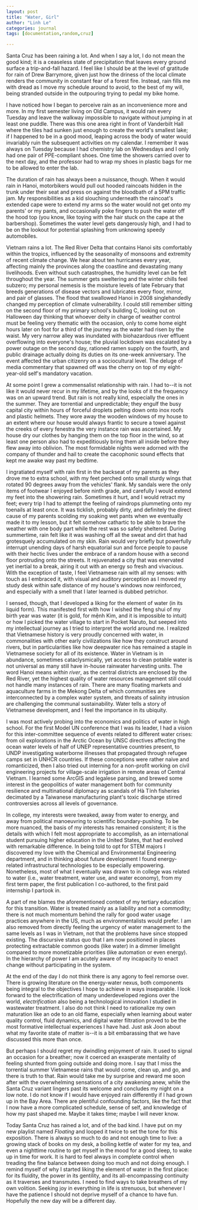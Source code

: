 ```yaml
---
layout: post
title: "Water, Girl"
author: "Linh Le"
categories: journal
tags: [documentation,random,cruz]

---
```

Santa Cruz has been raining a lot. And when I say a lot, I do not mean the good kind; it is a ceaseless state of precipitation that leaves every ground surface a trip-and-fall hazard. I feel like I should be at the level of gratitude for rain of Drew Barrymore, given just how the driness of the local climate renders the community in constant fear of a forest fire. Instead, rain fills me with dread as I move my schedule around to avoid, to the best of my will, being stranded outside in the outpouring trying to pedal my bike home.

I have noticed how I began to perceive rain as an inconvenience more and more. In my first semester living on Old Campus, it would rain every Tuesday and leave the walkway impossible to navigate without jumping in at least one puddle. There was this one area right in front of Vanderbilt Hall where the tiles had sunken just enough to create the world's smallest lake; if I happened to be in a good mood, leaping across the body of water would invariably ruin the subsequent activities on my calendar. I remember it was always on Tuesday because I had chemistry lab on Wednesdays and I only had one pair of PPE-compliant shoes. One time the showers carried over to the next day, and the professor had to wrap my shoes in plastic bags for me to be allowed to enter the lab.

The duration of rain has always been a nuissance, though. When it would rain in Hanoi, motorbikers would pull out hooded raincoats hidden in the trunk under their seat and press on against the bloodbath of a 5PM traffic jam. My responsibilities as a kid slouching underneath the raincoat's extended cape were to extend my arms so the water would not get onto my parents' or my pants, and occasionally poke fingers to push the water off the hood top (you know, like toying with the hair stuck on the cape at the barbershop). Sometimes the water level gets dangerously high, and I had to be on the lookout for potential splashing from unknowing speedy automobiles.

Vietnam rains a lot. The Red River Delta that contains Hanoi sits comfortably within the tropics, influenced by the seasonality of monsoons and extremity of recent climate change. We hear about ten hurricanes every year, affecting mainly the provinces along the coastline and devastating many livelihoods. Even without such catastrophes, the humidity level can be felt throughout the year. The summer gets sweltering and the winter chills feel subzero; my personal nemesis is the moisture levels of late February that breeds generations of disease vectors and lubricates every floor, mirror, and pair of glasses. The flood that swallowed Hanoi in 2008 singlehandedly changed my perception of climate vulnerability. I could still remember sitting on the second floor of my primary school's building C, looking out on Halloween day thinking that whoever deity in charge of weather control must be feeling very thematic with the occasion, only to come home eight hours later on foot for a third of the journey as the water had risen by the waist. My very narrow alley was inundated with biohazardous river effluent overflowing into everyone's house; the pluvial lockdown was escalated by a power outage on the second day, rationed ramen supply on the fourth, and public drainage actually doing its duties on its one-week anniversary. The event affected the urban citizenry on a sociocultural level. The deluge of media commentary that spawned off was the cherry on top of my eight-year-old self's mandatory vacation.

At some point I grew a commensalist relationship with rain. I had to--it is not like it would never recur in my lifetime, and by the looks of it the frequency was on an upward trend. But rain is not really kind, especially the ones in the summer. They are torrential and unpredictable; they engulf the busy capital city within hours of forceful droplets pelting down onto inox roofs and plastic helmets. They wore away the wooden windows of my house to an extent where our house would always frantic to secure a towel against the creeks of every fenestra the very instance rain was ascertained. My house dry our clothes by hanging them on the top floor in the wind, so at least one person also had to expeditiously bring them all inside before they flew away into oblivion. The most formidable nights were adorned with the company of thunder and hail to create the cacophonic sound effects that kept me awake way past my bedtime.

I ingratiated myself with rain first in the backseat of my parents as they drove me to extra school, with my feet perched onto small sturdy wings that rotated 90 degrees away from the vehicles' flank. My sandals were the only items of footwear I enjoyed before ninth grade, and carefully I would extend my feet into the showering rain. Sometimes it hurt, and I would retract my feet; every trip I had to attempt the feeling of raindrops plummeting onto my toenails at least once. It was ticklish, probably dirty, and definitely the direct cause of my parents scolding my soaking wet pants when we eventually made it to my lesson, but it felt somehow cathartic to be able to brave the weather with one body part while the rest was so safely sheltered. During summertime, rain felt like it was washing off all the sweat and dirt that had grotesquely accumulated on my skin. Rain would very briefly but powerfully interrupt unending days of harsh equatorial sun and force people to pause with their hectic lives under the embrace of a random house with a second floor protruding onto the streets. It rejuvenated a city that was enervated yet inertial to a break, airing it out with an energy so fresh and vivacious. With the exception of taste, I feel Vietnamese rain with all my senses: with touch as I embraced it, with visual and auditory perception as I moved my study desk within safe distance of my house's windows now reinforced, and especially with a smell that I later learned is dubbed petrichor. 

I sensed, though, that I developed a liking for the element of water (in its liquid form). This manifested first with how I wished the feng shui of my birth year was water (it is gold, for mệnh Kim, and it is impossible to intuit) or how I picked the water village to start in Pocket Naruto, but seeped into my intellectual journey as I tried to interpret the world around me. I realized that Vietnamese history is very proudly concerned with water, in commonalities with other early civilizations like how they construct around rivers, but in particularities like how deepwater rice has remained a staple in Vietnamese society for all of its existence. Water in Vietnam is in abundance, sometimes cataclysmically, yet access to clean potable water is not universal as many still have in-house rainwater harvesting units. The word Hanoi means <em>within river</em>, as the central districts are enclosed by the Red River, yet the highest quality of water resources management still could not handle many instances of rain. There are many floating markets and aquaculture farms in the Mekong Delta of which communities are interconnected by a complex water system, and threats of salinity intrusion are challenging the communal sustainability. Water tells a story of Vietnamese development, and I feel the importance in its ubiquity.

I was most actively probing into the economics and politics of water in high school. For the first Model UN conference that I was its leader, I had a vision for this inter-committee sequence of events related to different water crises: from oil explorations in the Arctic Ocean by UNSC directives affecting the ocean water levels of half of UNEP representative countries present, to UNDP investigating waterborne illnesses that propagated through refugee camps set in UNHCR countries. If these conceptions were rather naive and romanticized, then I also tried out interning for a non-profit working on civil engineering projects for village-scale irrigation in remote areas of Central Vietnam. I learned some ArcGIS and legalese parsing, and brewed some interest in the geopolitics of water management both for community resilience and multinational diplomacy as scandals of Hà Tĩnh fisheries decimated by a Taiwanese manufacturing plant's toxic discharge stirred controversies across all levels of governance.

In college, my interests were tweaked, away from water to energy, and away from political manoeuvring to scientific boundary-pushing. To be more nuanced, the basis of my interests has remained consistent; it is the details with which I felt most appropriate to accomplish, as an international student pursuing higher education in the United States, that had evolved with remarkable difference. In being told to opt for STEM majors I discovered my love with the Chemical and Environmental Engineering department, and in thinking about future development I found energy-related infrastructural technologies to be especially empowering. Nonetheless, most of what I eventually was drawn to in college was related to water (i.e., water treatment, water use, and water economy), from my first term paper, the first publication I co-authored, to the first paid internship I partook in.

A part of me blames the aforementioned context of my tertiary education for this transition. Water is treated mainly as a liability and not a commodity; there is not much momentum behind the rally for good water usage practices anywhere in the US, much as environmentalists would prefer. I am also removed from directly feeling the urgency of water management to the same levels as I was in Vietnam, not that the problems have since stopped existing. The discursive status quo that I am now positioned in places protecting extractable common goods (like water) in a dimmer limelight compared to more monetizable priorities (like automation or even energy). In the hierarchy of power I am acutely aware of my incapacity to enact change without participating in the system.

At the end of the day I do not think there is any agony to feel remorse over. There is growing literature on the energy-water nexus, both components being integral to the objectives I hope to achieve in ways inseparable. I look forward to the electrification of many underdeveloped regions over the world, <em>electrification</em> also being a technological innovation I studied in wastewater treatment. I also do not think I need to rationalize my own maturation like an ode to an old flame, especially when learning about water quality control, fluid dynamics, and digital water filtration proved to be the most formative intellectual experiences I have had. Just ask Joon about what my favorite state of matter is--it is a bit embarassing that we have discussed this more than once.

But perhaps I should regret my dwindling enjoyment of rain. It used to signal an occasion for a breather; now it coerced an exasperate mentality of feeling shunted from going outside and doing more. I say that I miss the torrential summer Vietnamese rains that would come, clean up, and go, and there is truth to that. Rain would take me by surprise and reward me soon after with the overwhelming sensations of a city awakening anew, while the Santa Cruz variant lingers past its welcome and concludes my night on a low note. I do not know if I would have enjoyed rain differently if I had grown up in the Bay Area. There are plentiful confounding factors, like the fact that I now have a more complicated schedule, sense of self, and knowledge of how my past shaped me. Maybe it takes time; maybe I will never know.

Today Santa Cruz has rained a lot, and of the bad kind. I have put on my new playlist named <em>Floating</em> and looped it twice to set the tone for this exposition. There is always so much to do and not enough time to live: a growing stack of books on my desk, a boiling kettle of water for my tea, and even a nighttime routine to get myself in the mood for a good sleep, to wake up in time for work. It is hard to feel always in complete control when treading the fine balance between doing too much and not doing enough. I remind myself of why I started liking the element of water in the first place: for its fluidity, the power in its gentility, and its all-encompassing continuity as it traverses and transmutes. I need to find ways to take breathers of my own volition. Seeking joy in everything in life is strenuous, but whenever I have the patience I should not deprive myself of a chance to have fun. Hopefully the new day will be a different day.